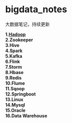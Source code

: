 # bigdata_notes
大数据笔记，持续更新

**1.[Hadoop](./hadoop/hdfs.md)**   
**2.Zookeeper**   
**3.Hive**   
**4.Spark**  
**5.Kafka**  
**6.Flink**  
**7.Storm**  
**8.Hbase**  
**9.Redis**  
**10.Flume**  
**11.Sqoop**  
**12.Springboot**  
**13.Linux**  
**14.Mysql**  
**15.Oracle**  
**16.Data Warehouse**  

